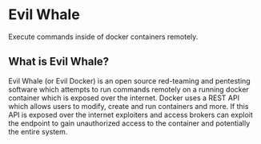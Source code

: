 # Evil Whale
Execute commands inside of docker containers remotely.

## What is Evil Whale?
Evil Whale (or Evil Docker) is an open source red-teaming and pentesting software which attempts to
run commands remotely on a running docker container which is exposed over the internet. Docker uses
a REST API which allows users to modify, create and run containers and more. If this API is exposed
over the internet exploiters and access brokers can exploit the endpoint to gain unauthorized access
to the container and potentially the entire system.
